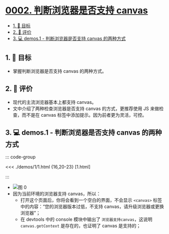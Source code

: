 # [0002. 判断浏览器是否支持 canvas](https://github.com/tnotesjs/TNotes.canvas/tree/main/notes/0002.%20%E5%88%A4%E6%96%AD%E6%B5%8F%E8%A7%88%E5%99%A8%E6%98%AF%E5%90%A6%E6%94%AF%E6%8C%81%20canvas)

<!-- region:toc -->

- [1. 🎯 目标](#1--目标)
- [2. 🫧 评价](#2--评价)
- [3. 💻 demos.1 - 判断浏览器是否支持 canvas 的两种方式](#3--demos1---判断浏览器是否支持-canvas-的两种方式)

<!-- endregion:toc -->

## 1. 🎯 目标

- 掌握判断浏览器是否支持 canvas 的两种方式。

## 2. 🫧 评价

- 现代的主流浏览器基本上都支持 canvas。
- 文中介绍了两种检查浏览器是否支持 canvas 的方式，更推荐使用 JS 来做检查，而不是在 canvas 标签中添加提示。因为前者更为灵活，可控。

## 3. 💻 demos.1 - 判断浏览器是否支持 canvas 的两种方式

::: code-group

<<< ./demos/1/1.html {16,20-23} [1.html]

:::

- ![图 0](https://cdn.jsdelivr.net/gh/tnotesjs/imgs@main/2025-07-20-12-00-13.png)
- 因为当前环境的浏览器支持 canvas，所以：
  - 打开这个页面后，你将会看到一个空白的界面，不会显示 `<canvas>` 标签中的内容：“您的浏览器版本过低，不支持 canvas，请升级浏览器或更换浏览器”；
  - 在 devtools 中的 console 模块中输出了 `浏览器支持canvas`，这说明 `canvas.getContext` 是存在的，也证明了 canvas 是支持的；
